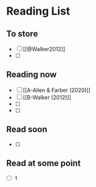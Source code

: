 # Reading List


## To store

- [ ] [[@Walker2012]]
- [ ] 
## Reading now
- [ ] [[A-Allen & Farber (2020)]]
- [ ]  [[B-Walker (2012)]]
- [ ] 
- [ ] 
## Read soon
- [ ] 
## Read at some point
- [ ]  t
